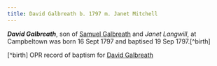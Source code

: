 ```yaml
---
title: David Galbreath b. 1797 m. Janet Mitchell
---
```

***David Galbreath***, son of [Samuel Galbreath](galbreath-samuel-1765.md) and *Janet Langwill*, at Campbeltown was born 16 Sept 1797 and baptised 19 Sep 1797.[^birth]

[^birth] OPR record of baptism for [David Galbreath](/sources/opr-campbeltown-births.md#1797-09-09-david-galbreath)


